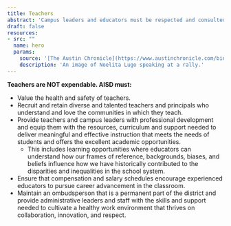 ```yaml
---
title: Teachers
abstract: 'Campus leaders and educators must be respected and consulted as the professionals they are when determining effective approaches to teaching and learning and accountability.'
draft: false
resources:
- src: ""
  name: hero
  params:
    source: '[The Austin Chronicle](https://www.austinchronicle.com/binary/26de/pols_feature30.jpg)'
    description: 'An image of Noelita Lugo speaking at a rally.'
---
```


__Teachers are NOT expendable. AISD must:__
* Value the health and safety of teachers.
* Recruit and retain diverse and talented teachers and principals who understand and love the communities in which they teach.
* Provide teachers and campus leaders with professional development and equip them with the resources, curriculum and support needed to deliver meaningful and effective instruction that meets the needs of students and offers the excellent academic opportunities.
    * This includes learning opportunities where educators can understand how our frames of reference, backgrounds, biases, and beliefs influence how we have historically contributed to the disparities and inequalities in the school system.
* Ensure that compensation and salary schedules encourage experienced educators to pursue career advancement in the classroom.
* Maintain an ombudsperson that is a permanent part of the district and provide administrative leaders and staff with the skills and support needed to cultivate a healthy work environment that thrives on collaboration, innovation, and respect.  
